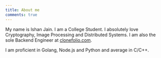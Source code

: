```yaml
---
title: About me
comments: true
---
```


My name is Ishan Jain. I am a College Student. I absolutely love Cryptography, Image Processing and Distributed Systems. I am also the sole Backend Engineer at [clonefolio.com](https://clonefolio.com). 

I am proficient in Golang, Node.js and Python and average in C/C++.
